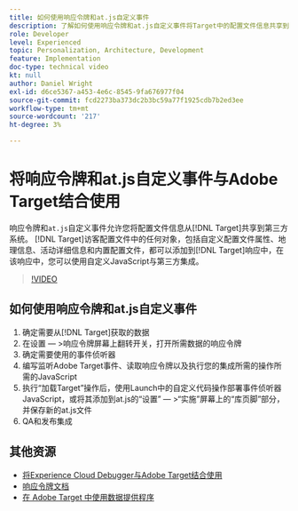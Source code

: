 ```yaml
---
title: 如何使用响应令牌和at.js自定义事件
description: 了解如何使用响应令牌和at.js自定义事件将Target中的配置文件信息共享到第三方系统。
role: Developer
level: Experienced
topic: Personalization, Architecture, Development
feature: Implementation
doc-type: technical video
kt: null
author: Daniel Wright
exl-id: d6ce5367-a453-4e6c-8545-9fa676977f04
source-git-commit: fcd2273ba373dc2b3bc59a77f1925cdb7b2ed3ee
workflow-type: tm+mt
source-wordcount: '217'
ht-degree: 3%

---
```


# 将响应令牌和at.js自定义事件与Adobe Target结合使用

响应令牌和`at.js`自定义事件允许您将配置文件信息从[!DNL Target]共享到第三方系统。 [!DNL Target]访客配置文件中的任何对象，包括自定义配置文件属性、地理信息、活动详细信息和内置配置文件，都可以添加到[!DNL Target]响应中，在该响应中，您可以使用自定义JavaScript与第三方集成。

>[!VIDEO](https://video.tv.adobe.com/v/23253/?quality=12)

## 如何使用响应令牌和at.js自定义事件

1. 确定需要从[!DNL Target]获取的数据
1. 在设置 — >响应令牌屏幕上翻转开关，打开所需数据的响应令牌
1. 确定需要使用的事件侦听器
1. 编写监听Adobe Target事件、读取响应令牌以及执行您的集成所需的操作所需的JavaScript
1. 执行“加载Target”操作后，使用Launch中的自定义代码操作部署事件侦听器JavaScript，或将其添加到at.js的“设置” — >“实施”屏幕上的“库页脚”部分，并保存新的at.js文件
1. QA和发布集成

## 其他资源

* [将Experience Cloud Debugger与Adobe Target结合使用](../troubleshooting/troubleshoot-with-the-experience-cloud-debugger.md)
* [响应令牌文档](https://experienceleague.adobe.com/docs/target/using/administer/response-tokens.html?lang=zh-Hans)
* [在 Adobe Target 中使用数据提供程序](use-data-providers-to-integrate-third-party-data.md)
